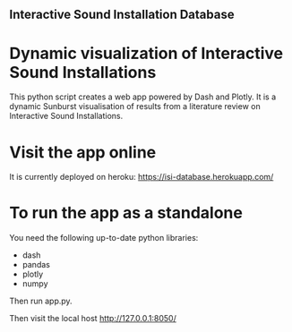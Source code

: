 ## Interactive Sound Installation Database
# Dynamic visualization of Interactive Sound Installations 

This python script creates a web app powered by Dash and Plotly. 
It is a dynamic Sunburst visualisation of results from a literature review on Interactive Sound Installations. 

# Visit the app online

It is currently deployed on heroku: https://isi-database.herokuapp.com/

# To run the app as a standalone

You need the following up-to-date python libraries: 
- dash
- pandas
- plotly 
- numpy

Then run app.py. 

Then visit the local host http://127.0.0.1:8050/
